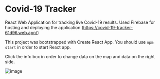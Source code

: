 # Covid-19 Tracker

React Web Application for tracking live Covid-19 results. Used Firebase for hosting and deploying the application (https://covid-19-tracker-61d96.web.app/)

This project was bootstrapped with Create React App. You should use `npm start` in order to start React app.

Click the info box in order to change data on the map and data on the right side.

![image](https://user-images.githubusercontent.com/16977953/107118240-f8d86a80-687f-11eb-97f1-62e8e4471086.png)
